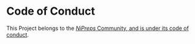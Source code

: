# Code of Conduct

This Project belongs to the [*NiPreps* Community, and is under its code of conduct](https://www.nipreps.org/community/CODE_OF_CONDUCT/).
